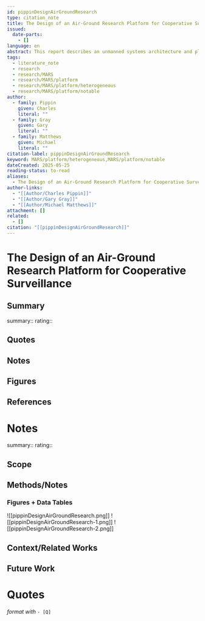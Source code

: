 ```yaml
---
id: pippinDesignAirGroundResearch
type: citation_note
title: The Design of an Air-Ground Research Platform for Cooperative Surveillance
issued:
  date-parts:
    - []
language: en
abstract: This report describes an unmanned systems architecture and platform for performing cooperative autonomy research. The primary research aim of this system is to explore distributed, cooperative, autonomy algorithms for controlling multiple unmanned systems vehicles. The system consists of multiple small, Unmanned Aerial Vehicles (UAVs) and an Unmanned Ground Vehicle (UGV) that can operate autonomously and accept missions from a ground station. The system leverages open standards and oﬀ-the shelf technologies, and can be conﬁgured to carry diﬀerent mission payloads. The vehicles communicate with each other and collaborate in a distributed manner. Real time telemetry and sensor updates are displayed on the FalconView based ground station. Over 60 ﬂight demonstrations, as well as UAV-UGV collaborative experiments have been performed using this system.
tags:
  - literature_note
  - research
  - research/MARS
  - research/MARS/platform
  - research/MARS/platform/heterogeneous
  - research/MARS/platform/notable
author:
  - family: Pippin
    given: Charles
    literal: ""
  - family: Gray
    given: Gary
    literal: ""
  - family: Matthews
    given: Michael
    literal: ""
citation-label: pippinDesignAirGroundResearch
keyword: MARS/platform/heterogeneous,MARS/platform/notable
dateCreated: 2025-05-25
reading-status: to-read
aliases:
  - The Design of an Air-Ground Research Platform for Cooperative Surveillance
author-links:
  - "[[Author/Charles Pippin]]"
  - "[[Author/Gary Gray]]"
  - "[[Author/Michael Matthews]]"
attachment: []
related:
  - []
citation: "[[pippinDesignAirGroundResearch]]"
---
```


# The Design of an Air-Ground Research Platform for Cooperative Surveillance

## Summary
summary::
rating::

## Quotes

## Notes

## Figures

## References



# Notes 
summary::
rating:: 

## Scope
## Methods/Notes
### Figures + Data Tables
![[pippinDesignAirGroundResearch.png]]
![[pippinDesignAirGroundResearch-1.png]]
![[pippinDesignAirGroundResearch-2.png]]
## Context/Related Works
## Future Work


# Quotes
 *format with* `- [Q]`
